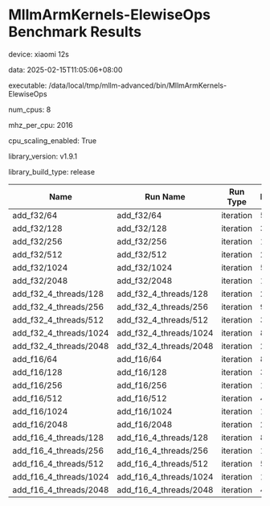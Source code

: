 # MllmArmKernels-ElewiseOps Benchmark Results

device: xiaomi 12s

data: 2025-02-15T11:05:06+08:00

executable: /data/local/tmp/mllm-advanced/bin/MllmArmKernels-ElewiseOps

num_cpus: 8

mhz_per_cpu: 2016

cpu_scaling_enabled: True

library_version: v1.9.1

library_build_type: release

| Name | Run Name | Run Type | Iterations | Real Time | CPU Time | Time Unit |
| --- | --- | --- | --- | --- | --- | --- |
| add_f32/64 | add_f32/64 | iteration | 582375 | 1165.3119829999266 | 1177.7524876584148 | ns |
| add_f32/128 | add_f32/128 | iteration | 39111 | 18111.64337441598 | 18044.342998134896 | ns |
| add_f32/256 | add_f32/256 | iteration | 10041 | 69023.68870131952 | 68798.38920426405 | ns |
| add_f32/512 | add_f32/512 | iteration | 2594 | 269479.45409236115 | 268533.3585196536 | ns |
| add_f32/1024 | add_f32/1024 | iteration | 575 | 1230306.1606666155 | 1224631.5947826116 | ns |
| add_f32/2048 | add_f32/2048 | iteration | 117 | 5847313.906997442 | 5799400.846153823 | ns |
| add_f32_4_threads/128 | add_f32_4_threads/128 | iteration | 24250 | 28722.881772747438 | 28622.983381444952 | ns |
| add_f32_4_threads/256 | add_f32_4_threads/256 | iteration | 9176 | 76838.14174166082 | 76558.29097645376 | ns |
| add_f32_4_threads/512 | add_f32_4_threads/512 | iteration | 3185 | 218894.524842258 | 218054.95572997778 | ns |
| add_f32_4_threads/1024 | add_f32_4_threads/1024 | iteration | 837 | 837606.2790787553 | 834161.7228196252 | ns |
| add_f32_4_threads/2048 | add_f32_4_threads/2048 | iteration | 209 | 3380987.856567182 | 3357101.751196245 | ns |
| add_f16/64 | add_f16/64 | iteration | 830536 | 795.9768659455751 | 799.6111487040142 | ns |
| add_f16/128 | add_f16/128 | iteration | 348136 | 1985.0233314166321 | 2010.5765390534862 | ns |
| add_f16/256 | add_f16/256 | iteration | 18065 | 38797.2411866499 | 38662.447218385765 | ns |
| add_f16/512 | add_f16/512 | iteration | 4501 | 155995.94955944837 | 155456.45612091292 | ns |
| add_f16/1024 | add_f16/1024 | iteration | 1075 | 654996.4159413046 | 652315.5534884165 | ns |
| add_f16/2048 | add_f16/2048 | iteration | 227 | 3095871.4492625194 | 3072642.748898417 | ns |
| add_f16_4_threads/128 | add_f16_4_threads/128 | iteration | 83864 | 8156.7747290453635 | 8162.439342273931 | ns |
| add_f16_4_threads/256 | add_f16_4_threads/256 | iteration | 15443 | 45695.29230418849 | 45543.37207796689 | ns |
| add_f16_4_threads/512 | add_f16_4_threads/512 | iteration | 5529 | 126626.59455239832 | 126193.93669744465 | ns |
| add_f16_4_threads/1024 | add_f16_4_threads/1024 | iteration | 1656 | 423245.9116392771 | 421592.2427536785 | ns |
| add_f16_4_threads/2048 | add_f16_4_threads/2048 | iteration | 423 | 1666223.2313870979 | 1655788.3120568097 | ns |
